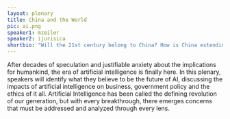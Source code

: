 ```yaml
---
layout: plenary
title: China and the World
pic: ai.png
speaker1: mzeiler
speaker2: ijurisica
shortbio: "Will the 21st century belong to China? How is China extending its influence in the third world? How will it impact the rest of the world and its power dynamics?"
---
```


After decades of speculation and justifiable anxiety about the implications for humankind, the era of artificial intelligence is finally here. In this plenary, speakers will identify what they believe to be the future of AI, discussing the impacts of artificial intelligence on business, government policy and the ethics of it all. Artificial Intelligence has been called the defining revolution of our generation, but with every breakthrough, there emerges concerns that must be addressed and analyzed through every lens.
